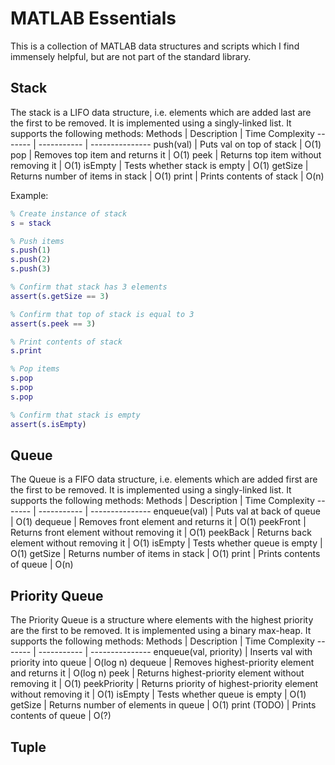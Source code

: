 # MATLAB Essentials
This is a collection of MATLAB data structures and scripts which I find immensely helpful, but are not part of the standard library.

## Stack
The stack is a LIFO data structure, i.e. elements which are added last are the first to be removed. It is implemented using a singly-linked list. It supports the following methods:
Methods | Description | Time Complexity
------- | ----------- | ---------------
push(val) | Puts val on top of stack | O(1)
pop | Removes top item and returns it | O(1)
peek | Returns top item without removing it | O(1)
isEmpty | Tests whether stack is empty | O(1)
getSize | Returns number of items in stack | O(1)
print | Prints contents of stack | O(n)

Example:
```MATLAB
% Create instance of stack
s = stack

% Push items
s.push(1)
s.push(2)
s.push(3)

% Confirm that stack has 3 elements
assert(s.getSize == 3)

% Confirm that top of stack is equal to 3
assert(s.peek == 3)

% Print contents of stack
s.print

% Pop items
s.pop
s.pop
s.pop

% Confirm that stack is empty
assert(s.isEmpty)
```

## Queue
The Queue is a FIFO data structure, i.e. elements which are added first are the first to be removed. It is implemented using a singly-linked list. It supports the following methods:
Methods | Description | Time Complexity
------- | ----------- | ---------------
enqueue(val) | Puts val at back of queue | O(1)
dequeue | Removes front element and returns it | O(1)
peekFront | Returns front element without removing it | O(1)
peekBack | Returns back element without removing it | O(1)
isEmpty | Tests whether queue is empty | O(1)
getSize | Returns number of items in stack | O(1)
print | Prints contents of queue | O(n)

## Priority Queue
The Priority Queue is a structure where elements with the highest priority are the first to be removed. It is implemented using a binary max-heap. It supports the following methods:
Methods | Description | Time Complexity
------- | ----------- | ---------------
enqueue(val, priority) | Inserts val with priority into queue | O(log n)
dequeue | Removes highest-priority element and returns it | O(log n)
peek | Returns highest-priority element without removing it | O(1)
peekPriority | Returns priority of highest-priority element without removing it | O(1)
isEmpty | Tests whether queue is empty | O(1)
getSize | Returns number of elements in queue | O(1)
print (TODO) | Prints contents of queue | O(?)

## Tuple
